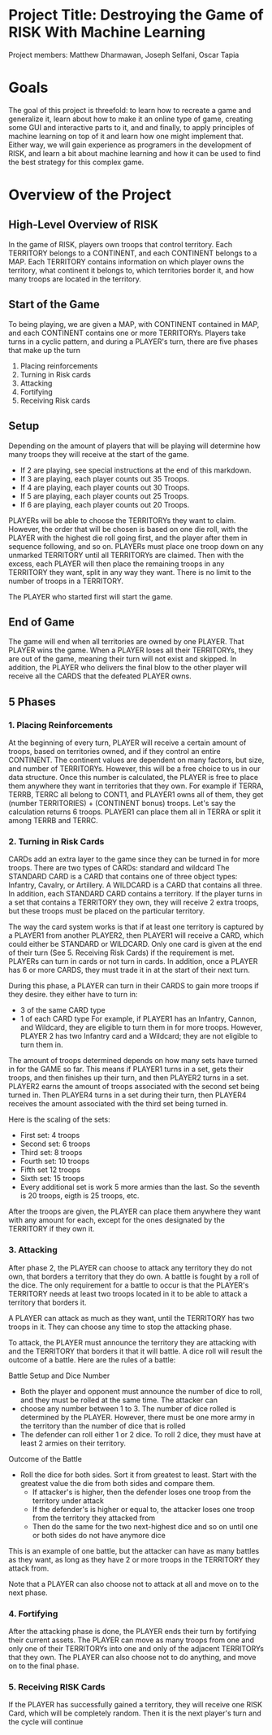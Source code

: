 # Project Title: Destroying the Game of RISK With Machine Learning
Project members: Matthew Dharmawan, Joseph Selfani, Oscar Tapia

# Goals
The goal of this project is threefold: to learn how to recreate a game and generalize it, 
learn about how to make it an online type of game, creating some GUI and interactive parts to it, and 
and finally, to apply principles of machine learning on top of it and learn how one might implement that.
Either way, we will gain experience as programers in the development of RISK, and learn a bit about
machine learning and how it can be used to find the best strategy for this complex game.


# Overview of the Project

## High-Level Overview of RISK
In the game of RISK, players own troops that control territory. Each TERRITORY belongs to a
CONTINENT, and each CONTINENT belongs to a MAP. Each TERRITORY contains information on which player
owns the territory, what continent it belongs to, which territories border it, and how many troops are 
located in the territory. 

## Start of the Game
To being playing, we are given a MAP, with CONTINENT contained in MAP, and each CONTINENT contains one or
more TERRITORYs. 
Players take turns in a cyclic pattern, and during a PLAYER's turn, there are five phases that make up 
the turn
1. Placing reinforcements
2. Turning in Risk cards
3. Attacking
4. Fortifying
5. Receiving Risk cards

## Setup 
Depending on the amount of players that will be playing will determine how many troops they will receive at the start of the game.
- If 2 are playing, see special instructions at the end of this markdown.
- If 3 are playing, each player counts out 35 Troops.
- If 4 are playing, each player counts out 30 Troops.
- If 5 are playing, each player counts out 25 Troops.
- If 6 are playing, each player counts out 20 Troops.

PLAYERs will be able to choose the TERRITORYs they want to claim. However, the order that will be chosen is based on one die roll,
with the PLAYER with the highest die roll going first, and the player after them in sequence following, and so on. PLAYERs must place
one troop down on any unmarked TERRITORY until all TERRITORYs are claimed. Then with the excess, each PLAYER will then place the remaining
troops in any TERRITORY they want, split in any way they want. There is no limit to the number of troops in a TERRITORY.

The PLAYER who started first will start the game.

## End of Game
The game will end when all territories are owned by one PLAYER. That PLAYER wins the game. When a PLAYER loses all their TERRITORYs, they are out
of the game, meaning their turn will not exist and skipped. In addition, the PLAYER who delivers the final blow to the other player will receive all the
CARDS that the defeated PLAYER owns. 

## 5 Phases

### 1. Placing Reinforcements
At the beginning of every turn, PLAYER will receive a certain amount of troops, based on territories owned, 
and if they control an entire CONTINENT. The continent values are dependent on many factors, but size, and number
of TERRITORYs. However, this will be a free choice to us in our data structure. Once this number is calculated, 
the PLAYER is free to place them anywhere they want in territories that they own. For example if TERRA, TERRB, TERRC 
all belong to CONT1, and PLAYER1 owns all of them, they get (number TERRITORIES) + (CONTINENT bonus) troops. Let's say
the calculation returns 6 troops. PLAYER1 can place them all in TERRA or split it among TERRB and TERRC.

### 2. Turning in Risk Cards
CARDs add an extra layer to the game since they can be turned in for more troops. There are two types of CARDs: standard and wildcard
The STANDARD CARD is a CARD that contains one of three object types: Infantry, Cavalry, or Artillery. A WILDCARD is a CARD that contains 
all three. In addition, each STANDARD CARD contains a territory. If the player turns in a set that contains a TERRITORY they own, they will
receive 2 extra troops, but these troops must be placed on the particular territory.


The way the card system works is that if at least one territory is captured by a PLAYER1 from another PLAYER2, then PLAYER1 will
receive a CARD, which could either be STANDARD or WILDCARD. Only one card is given at the end of their turn (See 5. Receiving Risk Cards) if 
the requirement is met. PLAYERs can turn in cards or not turn in cards. In addition, once a PLAYER has 6 or more CARDS, they must trade it in 
at the start of their next turn.

During this phase, a PLAYER can turn in their CARDS to gain more troops if they desire. they either have to turn in:
- 3 of the same CARD type
- 1 of each CARD type
For example, if PLAYER1 has an Infantry, Cannon, and Wildcard, they are eligible to turn them in for more troops. However, PLAYER 2 has
two Infantry card and a Wildcard; they are not eligible to turn them in.

The amount of troops determined depends on how many sets have turned in for the GAME so far. This means if PLAYER1 turns in a set, gets
their troops, and then finishes up their turn, and then PLAYER2 turns in a set. PLAYER2 earns the amount of troops associated with the 
second set being turned in. Then PLAYER4 turns in a set during their turn, then PLAYER4 receives the amount associated with the third set
being turned in. 

Here is the scaling of the sets:
- First set: 4 troops
- Second set: 6 troops
- Third set: 8 troops
- Fourth set: 10 troops
- Fifth set 12 troops
- Sixth set: 15 troops
- Every additional set is work 5 more armies than the last. So the seventh is 20 troops, eigth is 25 troops, etc.

After the troops are given, the PLAYER can place them anywhere they want with any amount for each, except for the ones 
designated by the TERRITORY if they own it.

### 3. Attacking
After phase 2, the PLAYER can choose to attack any territory they do not own, that borders a territory that they do own.
A battle is fought by a roll of the dice. The only requirement for a battle to occur is that the PLAYER's TERRITORY needs
at least two troops located in it to be able to attack a territory that borders it. 

A PLAYER can attack as much as they want, until the TERRITORY has two troops in it. They can choose any time to stop the 
attacking phase.

To attack, the PLAYER must announce the territory they are attacking with and the TERRITORY that borders it that it will battle.
A dice roll will result the outcome of a battle. Here are the rules of a battle:

Battle Setup and Dice Number
- Both the player and opponent must announce the number of dice to roll, and they must be rolled at the same time. The attacker can
- choose any number between 1 to 3. The number of dice rolled is determined by the PLAYER. However, there must be one more army in 
  the territory than the number of dice that is rolled
- The defender can roll either 1 or 2 dice. To roll 2 dice, they must have at least 2 armies on their territory. 

Outcome of the Battle
- Roll the dice for both sides. Sort it from greatest to least. Start with the greatest value the die from both sides and compare them.
    - If attacker's is higher, then the defender loses one troop from the territory under attack
    - If the defender's is higher or equal to, the attacker loses one troop from the territory they attacked from
    - Then do the same for the two next-highest dice and so on until one or both sides do not have anymore dice

This is an example of one battle, but the attacker can have as many battles as they want, as long as they have 2 or more troops in the TERRITORY
they attack from.

Note that a PLAYER can also choose not to attack at all and move on to the next phase.

### 4. Fortifying
After the attacking phase is done, the PLAYER ends their turn by fortifying their current assets. The PLAYER can move as many troops from one and
only one of their TERRITORYs into one and only of the adjacent TERRITORYs that they own. The PLAYER can also choose not to do anything, and move 
on to the final phase.

### 5. Receiving RISK Cards
If the PLAYER has successfully gained a territory, they will receive one RISK Card, which will be completely random. Then it is the next player's 
turn and the cycle will continue
